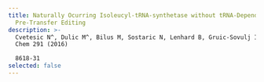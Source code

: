 ```yaml
---
title: Naturally Ocurring Isoleucyl-tRNA-synthetase without tRNA-Dependent
  Pre-Transfer Editing
description: >-
  Cvetesic N^, Dulic M^, Bilus M, Sostaric N, Lenhard B, Gruic-Sovulj I*. J Biol
  Chem 291 (2016)

  8618-31
selected: false
---
```

